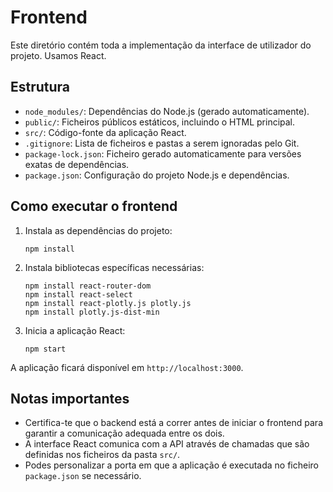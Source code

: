 # Frontend

Este diretório contém toda a implementação da interface de utilizador do projeto. Usamos React.

## Estrutura

- `node_modules/`: Dependências do Node.js (gerado automaticamente).
- `public/`: Ficheiros públicos estáticos, incluindo o HTML principal.
- `src/`: Código-fonte da aplicação React.
- `.gitignore`: Lista de ficheiros e pastas a serem ignoradas pelo Git.
- `package-lock.json`: Ficheiro gerado automaticamente para versões exatas de dependências.
- `package.json`: Configuração do projeto Node.js e dependências.

## Como executar o frontend

1. Instala as dependências do projeto:
   ```
   npm install
   ```

2. Instala bibliotecas específicas necessárias:
   ```
   npm install react-router-dom
   npm install react-select
   npm install react-plotly.js plotly.js
   npm install plotly.js-dist-min
   ```

3. Inicia a aplicação React:
   ```
   npm start
   ```

A aplicação ficará disponível em `http://localhost:3000`.

## Notas importantes

- Certifica-te que o backend está a correr antes de iniciar o frontend para garantir a comunicação adequada entre os dois.
- A interface React comunica com a API através de chamadas que são definidas nos ficheiros da pasta `src/`.
- Podes personalizar a porta em que a aplicação é executada no ficheiro `package.json` se necessário.